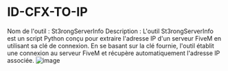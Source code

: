 # ID-CFX-TO-IP
Nom de l'outil : St3rongServerInfo  Description : L'outil St3rongServerInfo est un script Python conçu pour extraire l'adresse IP d'un serveur FiveM en utilisant sa clé de connexion. En se basant sur la clé fournie, l'outil établit une connexion au serveur FiveM et récupère automatiquement l'adresse IP associée.
![image](https://github.com/user-attachments/assets/0a8f44cb-df77-4378-8a40-51a15325fb4f)
